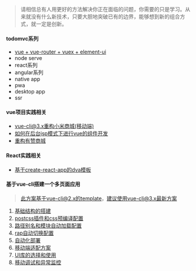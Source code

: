>  请相信总有人用更好的方法解决你正在面临的问题，你需要的只是学习。从来就没有什么新技术，只要大胆地突破已有的边界，能够想到新的组合方式，就一定是创新。

#### todomvc系列
+ [vue + vue-router + vuex + element-ui](https://github.com/tonyfree/todomvc-vue)
+ node serve
+ react系列
+ angular系列
+ native app
+ pwa
+ desktop app
+ ssr

#### vue项目实践相关
+ [vue-cli@3.x重构小米商城(移动端)](https://github.com/tonyfree/m.mi-vue)
+ [如何在后台jsp模式下进行vue的组件开发](https://github.com/tonyfree/blog/issues/10)
+ [重构有赞商城](https://github.com/tonyfree/youzan)

#### React实践相关
+ [基于create-react-app的dva模板](基于create-react-app的dva模板)

#### 基于vue-cli搭建一个多页面应用
> 此方案基于vue-cli@2.x的template，建议使用vue-cli@3.x最新方案
1. <a href="https://github.com/tonyfree/blog/issues/1" target="_blank">基础结构的搭建</a>
2. <a href="https://github.com/tonyfree/blog/issues/2" target="_blank">postcss插件和css预编译配置</a>
3. <a href="https://github.com/tonyfree/blog/issues/3" target="_blank">路径别名和模块自动加载配置</a>
4. <a href="https://github.com/tonyfree/blog/issues/4" target="_blank">rap自动切换配置</a>
5. <a href="https://github.com/tonyfree/blog/issues/5" target="_blank">自动化部署</a>
6. <a href="https://github.com/tonyfree/blog/issues/6" target="_blank">移动端适配方案</a>
7. <a href="https://github.com/tonyfree/blog/issues/7" target="_blank">UI库的选择和使用</a>
8. <a href="https://github.com/tonyfree/blog/issues/8" target="_blank">移动调试和异常监控</a>


